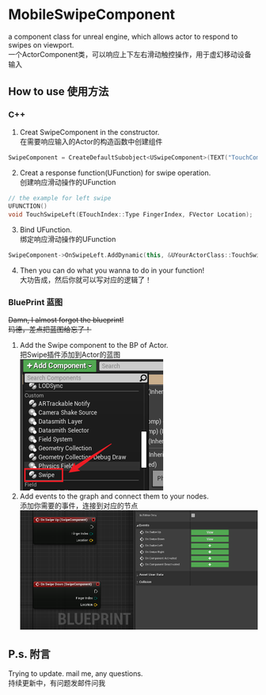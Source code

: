 # MobileSwipeComponent

a component class for unreal engine, which allows actor to respond to swipes on viewport.<br/>一个ActorComponent类，可以响应上下左右滑动触控操作，用于虚幻移动设备输入

## How to use 使用方法
### C++
1. Creat SwipeComponent in the constructor.</br>在需要响应输入的Actor的构造函数中创建组件
```C++
SwipeComponent = CreateDefaultSubobject<USwipeComponent>(TEXT("TouchComp"));
```
2. Creat a response function(UFunction) for swipe operation.</br>创建响应滑动操作的UFunction
```C++
// the example for left swipe
UFUNCTION()
void TouchSwipeLeft(ETouchIndex::Type FingerIndex, FVector Location);
```
3. Bind UFunction.</br>绑定响应滑动操作的UFunction
```C++
SwipeComponent->OnSwipeLeft.AddDynamic(this, &UYourActorClass::TouchSwipeLeft);
```
4. Then you can do what you wanna to do in your function!</br>大功告成，然后你就可以写对应的逻辑了！
### BluePrint 蓝图
~~Damn, I almost forgot the blueprint!~~</br>~~玛德，差点把蓝图给忘了！~~
1. Add the Swipe component to the BP of Actor.</br>把Swipe插件添加到Actor的蓝图</br>
![image](Image/Snipaste_2023-11-05_20-49-08.png)
3. Add events to the graph and connect them to your nodes.</br>添加你需要的事件，连接到对应的节点</br>
![image](Image/Snipaste_2023-11-05_20-36-40.png)
## P.s. 附言
Trying to update. mail me, any questions.</br>持续更新中，有问题发邮件问我
